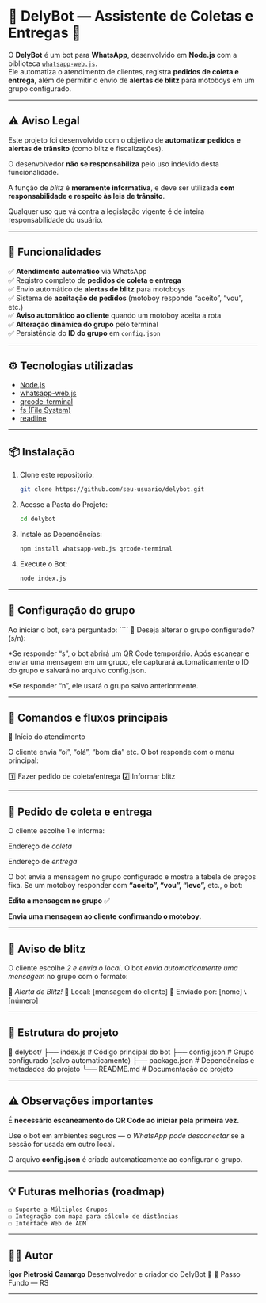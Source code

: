 # 🤖 DelyBot — Assistente de Coletas e Entregas 🚚

O **DelyBot** é um bot para **WhatsApp**, desenvolvido em **Node.js** com a biblioteca [`whatsapp-web.js`](https://github.com/pedroslopez/whatsapp-web.js).  
Ele automatiza o atendimento de clientes, registra **pedidos de coleta e entrega**, além de permitir o envio de **alertas de blitz** para motoboys em um grupo configurado.

---

## ⚠️ Aviso Legal

Este projeto foi desenvolvido com o objetivo de **automatizar pedidos e alertas de trânsito** (como blitz e fiscalizações).

O desenvolvedor **não se responsabiliza** pelo uso indevido desta funcionalidade.

A função de *blitz* é **meramente informativa**, e deve ser utilizada **com responsabilidade e respeito às leis de trânsito**.

Qualquer uso que vá contra a legislação vigente é de inteira responsabilidade do usuário.

---

## 🚀 Funcionalidades

✅ **Atendimento automático** via WhatsApp  
✅ Registro completo de **pedidos de coleta e entrega**  
✅ Envio automático de **alertas de blitz** para motoboys  
✅ Sistema de **aceitação de pedidos** (motoboy responde “aceito”, “vou”, etc.)  
✅ **Aviso automático ao cliente** quando um motoboy aceita a rota  
✅ **Alteração dinâmica do grupo** pelo terminal  
✅ Persistência do **ID do grupo** em `config.json`  

---

## ⚙️ Tecnologias utilizadas

- [Node.js](https://nodejs.org)
- [whatsapp-web.js](https://github.com/pedroslopez/whatsapp-web.js)
- [qrcode-terminal](https://www.npmjs.com/package/qrcode-terminal)
- [fs (File System)](https://nodejs.org/api/fs.html)
- [readline](https://nodejs.org/api/readline.html)

---

## 📦 Instalação

1. Clone este repositório:

   ```bash
   git clone https://github.com/seu-usuario/delybot.git

2. Acesse a Pasta do Projeto:
    ```bash
    cd delybot

3. Instale as Dependências:
    ```bash
    npm install whatsapp-web.js qrcode-terminal

4. Execute o Bot:
    ```bash
    node index.js

---

## 🔄 Configuração do grupo

Ao iniciar o bot, será perguntado:
    ````
    🔄 Deseja alterar o grupo configurado? (s/n):

*Se responder “s”, o bot abrirá um QR Code temporário.
Após escanear e enviar uma mensagem em um grupo, ele capturará automaticamente o ID do grupo e salvará no arquivo config.json.

*Se responder “n”, ele usará o grupo salvo anteriormente.

---

## 💬 Comandos e fluxos principais

👋 Início do atendimento

O cliente envia “oi”, “olá”, “bom dia” etc.
O bot responde com o menu principal:

1️⃣ Fazer pedido de coleta/entrega
2️⃣ Informar blitz

---

## 🚚 Pedido de coleta e entrega

O cliente escolhe 1 e informa:

Endereço de *coleta*

Endereço de *entrega*

O bot envia a mensagem no grupo configurado e mostra a tabela de preços fixa.
Se um motoboy responder com **“aceito”, “vou”, “levo”,** etc., o bot:

**Edita a mensagem no grupo** ✅

**Envia uma mensagem ao cliente confirmando o motoboy.**

---

## 🚨 Aviso de blitz

O cliente escolhe *2 e envia o local*.
O bot *envia automaticamente uma mensagem* no grupo com o formato:

🚨 *Alerta de Blitz!*
📍 Local: [mensagem do cliente]
👤 Enviado por: [nome]
📞 [número]

---

## 🧠 Estrutura do projeto
📁 delybot/
├── index.js          # Código principal do bot
├── config.json       # Grupo configurado (salvo automaticamente)
├── package.json      # Dependências e metadados do projeto
└── README.md         # Documentação do projeto

---

## ⚠️ Observações importantes

É **necessário escaneamento do QR Code ao iniciar pela primeira vez.**

Use o bot em ambientes seguros — o *WhatsApp pode desconectar* se a sessão for usada em outro local.

O arquivo **config.json** é criado automaticamente ao configurar o grupo.

---

## 💡 Futuras melhorias (roadmap)
    ☐ Suporte a Múltiplos Grupos
    ☐ Integração com mapa para cálculo de distâncias
    ☐ Interface Web de ADM

---

## 👨‍💻 Autor

**Ígor Pietroski Camargo**
Desenvolvedor e criador do DelyBot 🚀
📍 Passo Fundo — RS

---